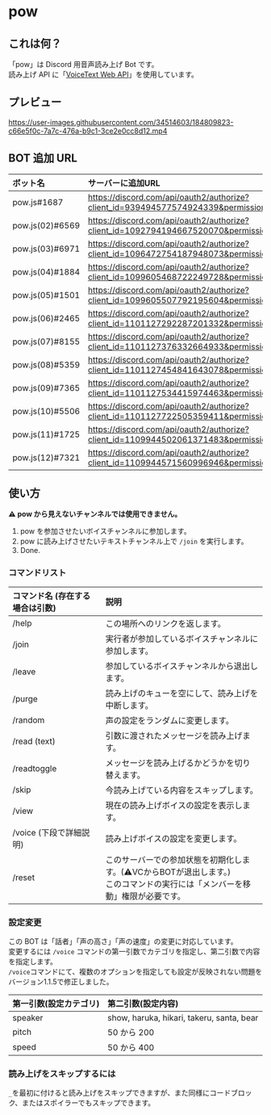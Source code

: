 # pow

## これは何？

「pow」は Discord 用音声読み上げ Bot です。\
読み上げ API に「[VoiceText Web API](https://cloud.voicetext.jp/webapi)」を使用しています。

## プレビュー

https://user-images.githubusercontent.com/34514603/184809823-c66e5f0c-7a7c-476a-b9c1-3ce2e0cc8d12.mp4

## BOT 追加 URL

| ボット名       | サーバーに追加URL                                                                                      |
|:-------------|:----------------------------------------------------------------------------------------------------|
|pow.js#1687    |https://discord.com/api/oauth2/authorize?client_id=939494577574924339&permissions=4298131456&scope=applications.commands%20bot|
|pow.js(02)#6569|https://discord.com/api/oauth2/authorize?client_id=1092794194667520070&permissions=4298113024&scope=bot|
|pow.js(03)#6971|https://discord.com/api/oauth2/authorize?client_id=1096472754187948073&permissions=4298113024&scope=bot|
|pow.js(04)#1884|https://discord.com/api/oauth2/authorize?client_id=1099605468722249728&permissions=4298113024&scope=bot|
|pow.js(05)#1501|https://discord.com/api/oauth2/authorize?client_id=1099605507792195604&permissions=4298113024&scope=bot|
|pow.js(06)#2465|https://discord.com/api/oauth2/authorize?client_id=1101127292287201332&permissions=4298113024&scope=bot|
|pow.js(07)#8155|https://discord.com/api/oauth2/authorize?client_id=1101127376332664933&permissions=4298113024&scope=bot|
|pow.js(08)#5359|https://discord.com/api/oauth2/authorize?client_id=1101127454841643078&permissions=4298113024&scope=bot|
|pow.js(09)#7365|https://discord.com/api/oauth2/authorize?client_id=1101127534415974463&permissions=4298113024&scope=bot|
|pow.js(10)#5506|https://discord.com/api/oauth2/authorize?client_id=1101127722505359411&permissions=4298113024&scope=bot|
|pow.js(11)#1725|https://discord.com/api/oauth2/authorize?client_id=1109944502061371483&permissions=4298113024&scope=bot|
|pow.js(12)#7321|https://discord.com/api/oauth2/authorize?client_id=1109944571560996946&permissions=4298113024&scope=bot|

## 使い方

**⚠ pow から見えないチャンネルでは使用できません。**

1. pow を参加させたいボイスチャンネルに参加します。
2. pow に読み上げさせたいテキストチャンネル上で `/join` を実行します。
3. Done.

### コマンドリスト

| コマンド名 (存在する場合は引数) | 説明                                               |
| :------------------------------ | :------------------------------------------------- |
| /help                           | この場所へのリンクを返します。                  |
| /join                           | 実行者が参加しているボイスチャンネルに参加します。 |
| /leave                          | 参加しているボイスチャンネルから退出します。       |
| /purge                          | 読み上げのキューを空にして、読み上げを中断します。 |
| /random                         | 声の設定をランダムに変更します。                   |
| /read (text)                    | 引数に渡されたメッセージを読み上げます。           |
| /readtoggle                     | メッセージを読み上げるかどうかを切り替えます。     |
| /skip                           | 今読み上げている内容をスキップします。            |
| /view                           | 現在の読み上げボイスの設定を表示します。           |
| /voice (下段で詳細説明)         | 読み上げボイスの設定を変更します。                 |
| /reset                          | このサーバーでの参加状態を初期化します。(⚠VCからBOTが退出します。)<br>このコマンドの実行には「メンバーを移動」権限が必要です。 |

### 設定変更

この BOT は「話者」「声の高さ」「声の速度」の変更に対応しています。\
変更するには `/voice` コマンドの第一引数でカテゴリを指定し、第二引数で内容を指定します。\
`/voice`コマンドにて、複数のオプションを指定しても設定が反映されない問題をバージョン1.1.5で修正しました。

| 第一引数(設定カテゴリ) | 第二引数(設定内容)                        |
| :--------------------- | :---------------------------------------- |
| speaker                | show, haruka, hikari, takeru, santa, bear |
| pitch                  | 50 から 200                               |
| speed                  | 50 から 400                               |

### 読み上げをスキップするには

`_`を最初に付けると読み上げをスキップできますが、また同様にコードブロック、またはスポイラーでもスキップできます。
